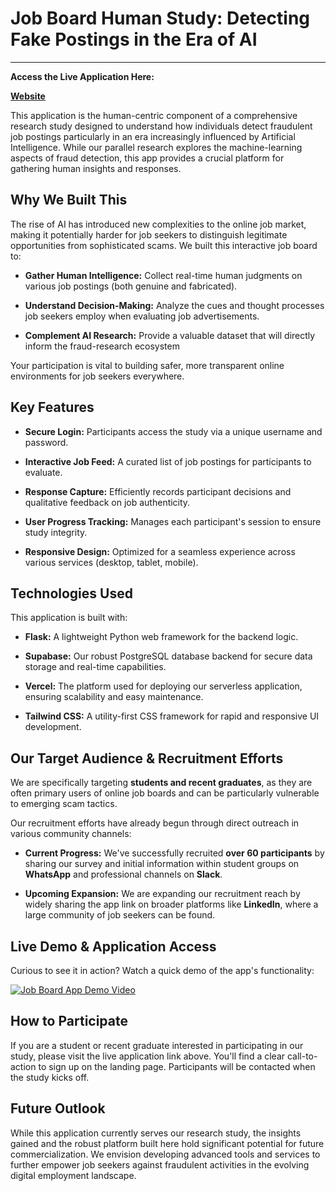 # Job Board Human Study: Detecting Fake Postings in the Era of AI

---

**Access the Live Application Here:**

[**Website**](https://job-board-app-phi.vercel.app)

This application is the human-centric component of a comprehensive research
study designed to understand how individuals detect fraudulent job postings
particularly in an era increasingly influenced by Artificial Intelligence. While
our parallel research explores the machine-learning aspects of fraud detection,
this app provides a crucial platform for gathering human insights and responses.

## Why We Built This

The rise of AI has introduced new complexities to the online job market, making
it potentially harder for job seekers to distinguish legitimate opportunities
from sophisticated scams. We built this interactive job board to:

* **Gather Human Intelligence:** Collect real-time human judgments on various
job postings (both genuine and fabricated).

* **Understand Decision-Making:** Analyze the cues and thought processes job
seekers employ when evaluating job advertisements.

* **Complement AI Research:** Provide a valuable dataset that will directly
inform the fraud-research ecosystem

Your participation is vital to building safer, more transparent online
environments for job seekers everywhere.

## Key Features

* **Secure Login:** Participants access the study via a unique username and password.

* **Interactive Job Feed:** A curated list of job postings for participants to evaluate.

* **Response Capture:** Efficiently records participant decisions and
qualitative feedback on job authenticity.

* **User Progress Tracking:** Manages each participant's session to ensure
study integrity.

* **Responsive Design:** Optimized for a seamless experience across various
services (desktop, tablet, mobile).

## Technologies Used

This application is built with:

* **Flask:** A lightweight Python web framework for the backend logic.

* **Supabase:** Our robust PostgreSQL database backend for secure data storage
and real-time capabilities.

* **Vercel:** The platform used for deploying our serverless application,
ensuring scalability and easy maintenance.

* **Tailwind CSS:** A utility-first CSS framework for rapid and responsive UI development.

## Our Target Audience & Recruitment Efforts

We are specifically targeting **students and recent graduates**, as they are
often primary users of online job boards and can be particularly vulnerable to
emerging scam tactics.

Our recruitment efforts have already begun through direct outreach in various
community channels:

* **Current Progress:** We've successfully recruited **over 60 participants** by
sharing our survey and initial information within student groups on **WhatsApp**
and professional channels on **Slack**.

* **Upcoming Expansion:** We are expanding our recruitment reach by widely
sharing the app link on broader platforms like **LinkedIn**, where a large
community of job seekers can be found.

## Live Demo & Application Access

Curious to see it in action? Watch a quick demo of the app's functionality:

[![Job Board App Demo Video](https://img.youtube.com/vi/ve9jp4VfPiU/0.jpg)](https://www.youtube.com/watch?v=ve9jp4VfPiU)

## How to Participate

If you are a student or recent graduate interested in participating in our
study, please visit the live application link above. You'll find a clear
call-to-action to sign up on the landing page. Participants will be contacted
when the study kicks off.

## Future Outlook

While this application currently serves our research study, the insights gained
and the robust platform built here hold significant potential for future
commercialization. We envision developing advanced tools and services to further
empower job seekers against fraudulent activities in the evolving digital
employment landscape.

